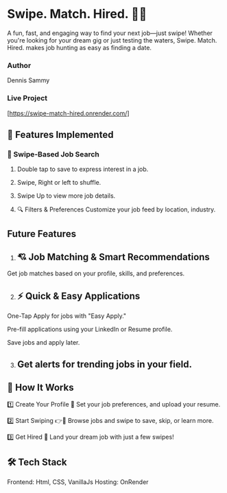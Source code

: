# Swipe. Match. Hired. 🚀💼
A fun, fast, and engaging way to find your next job—just swipe! Whether you're looking for your dream gig or just testing the waters, Swipe. Match. Hired. makes job hunting as easy as finding a date.

### Author
Dennis Sammy
### Live Project
[https://swipe-match-hired.onrender.com/]

## 📌 Features Implemented

### 🎯 Swipe-Based Job Search
1. Double tap to save to express interest in a job.

2. Swipe, Right or left to shuffle.

3. Swipe Up to view more job details.

4. 🔍 Filters & Preferences
Customize your job feed by location, industry.

## Future Features
1. ## 💘 Job Matching & Smart Recommendations
Get job matches based on your profile, skills, and preferences.

2. ## ⚡ Quick & Easy Applications
One-Tap Apply for jobs with "Easy Apply."

Pre-fill applications using your LinkedIn or Resume profile.

Save jobs and apply later.

3. ## Get alerts for trending jobs in your field.

## 🚀 How It Works
1️⃣ Create Your Profile 📝
Set your job preferences, and upload your resume.

2️⃣ Start Swiping 👉💼
Browse jobs and swipe to save, skip, or learn more.

3️⃣ Get Hired 🎉
Land your dream job with just a few swipes!

## 🛠️ Tech Stack
Frontend: Html, CSS, VanillaJs
Hosting: OnRender